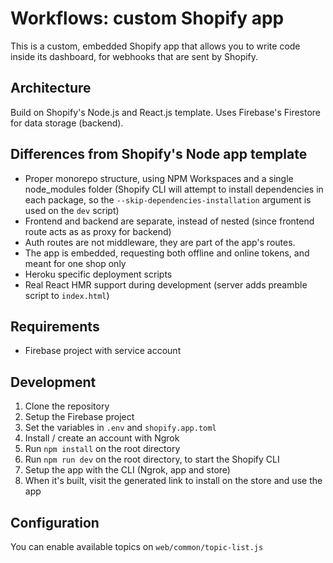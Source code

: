 # Workflows: custom Shopify app

This is a custom, embedded Shopify app that allows you to write code inside its dashboard, for webhooks that are sent by Shopify.

## Architecture

Build on Shopify's Node.js and React.js template. Uses Firebase's Firestore for data storage (backend).

## Differences from Shopify's Node app template

-   Proper monorepo structure, using NPM Workspaces and a single node_modules folder (Shopify CLI will attempt to install dependencies in each package, so the `--skip-dependencies-installation` argument is used on the `dev` script)
-   Frontend and backend are separate, instead of nested (since frontend route acts as as proxy for backend)
-   Auth routes are not middleware, they are part of the app's routes.
-   The app is embedded, requesting both offline and online tokens, and meant for one shop only
-   Heroku specific deployment scripts
-   Real React HMR support during development (server adds preamble script to `index.html`)

## Requirements

-   Firebase project with service account

## Development

1. Clone the repository
2. Setup the Firebase project
3. Set the variables in `.env` and `shopify.app.toml`
4. Install / create an account with Ngrok
5. Run `npm install` on the root directory
6. Run `npm run dev` on the root directory, to start the Shopify CLI
7. Setup the app with the CLI (Ngrok, app and store)
8. When it's built, visit the generated link to install on the store and use the app

## Configuration

You can enable available topics on `web/common/topic-list.js`
